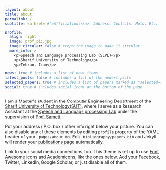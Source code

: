```yaml
---
layout: about
title: about
permalink: /
subtitle: <a href='#'>Affiliations</a>. Address. Contacts. Moto. Etc.

profile:
  align: right
  image: prof_pic.jpg
  image_circular: false # crops the image to make it circular
  more_info: >
    <p>Speech and Language processing Lab (SLPL)</p>
    <p>Sharif University of Technology</p>
    <p>Tehran, Iran</p>

news: true # includes a list of news items
latest_posts: false # includes a list of the newest posts
selected_papers: true # includes a list of papers marked as "selected={true}"
social: true # includes social icons at the bottom of the page
---
```


I am a Master's student in the <a href='https://ce.sharif.edu/'>Computer Engineering Department</a> of the <a href='https://en.sharif.edu/'>Sharif University of Technology(SUT)</a>, where I serve as a Research Assistant at the <a href='http://slpl.ce.sharif.edu/'>Speech and Language processing Lab</a> under the supervision of <a href='https://https://scholar.google.com/citations?user=ebEhWZwAAAAJ&hl=en&oi=ao'>Prof. Sameti</a>.

Put your address / P.O. box / other info right below your picture. You can also disable any of these elements by editing `profile` property of the YAML header of your `_pages/about.md`. Edit `_bibliography/papers.bib` and Jekyll will render your [publications page](/al-folio/publications/) automatically.

Link to your social media connections, too. This theme is set up to use [Font Awesome icons](https://fontawesome.com/) and [Academicons](https://jpswalsh.github.io/academicons/), like the ones below. Add your Facebook, Twitter, LinkedIn, Google Scholar, or just disable all of them.
